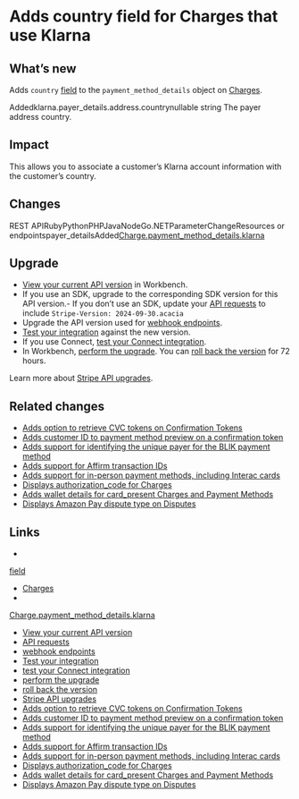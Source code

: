 # Adds country field for Charges that use Klarna

## What’s new

Adds `country`
[field](https://docs.stripe.com/api/charges/object#charge_object-payment_method_details-klarna-payer_details-address-country)
to the `payment_method_details` object on
[Charges](https://docs.stripe.com/api/charges).

Addedklarna.payer_details.address.countrynullable string
The payer address country.

## Impact

This allows you to associate a customer’s Klarna account information with the
customer’s country.

## Changes

REST APIRubyPythonPHPJavaNodeGo.NETParameterChangeResources or
endpointspayer_detailsAdded[Charge.payment_method_details.klarna](https://docs.stripe.com/api/charges/object#charge_object-payment_method_details-klarna)
## Upgrade

- [View your current API
version](https://docs.stripe.com/upgrades#view-your-api-version-and-the-latest-available-upgrade-in-workbench)
in Workbench.
- If you use an SDK, upgrade to the corresponding SDK version for this API
version.- If you don’t use an SDK, update your [API
requests](https://docs.stripe.com/api/versioning) to include `Stripe-Version:
2024-09-30.acacia`
- Upgrade the API version used for [webhook
endpoints](https://docs.stripe.com/webhooks/versioning).
- [Test your integration](https://docs.stripe.com/testing) against the new
version.
- If you use Connect, [test your Connect
integration](https://docs.stripe.com/connect/testing).
- In Workbench, [perform the
upgrade](https://docs.stripe.com/upgrades#perform-the-upgrade). You can [roll
back the version](https://docs.stripe.com/upgrades#roll-back-your-api-version)
for 72 hours.

Learn more about [Stripe API upgrades](https://docs.stripe.com/upgrades).

## Related changes

- [Adds option to retrieve CVC tokens on Confirmation
Tokens](https://docs.stripe.com/changelog/acacia/2024-09-30/support-payment-method-options-confirmation)
- [Adds customer ID to payment method preview on a confirmation
token](https://docs.stripe.com/changelog/acacia/2024-09-30/support-customer-payment-method-preview)
- [Adds support for identifying the unique payer for the BLIK payment
method](https://docs.stripe.com/changelog/acacia/2024-09-30/buyer-id-blik)
- [Adds support for Affirm transaction
IDs](https://docs.stripe.com/changelog/acacia/2024-09-30/affirm-transaction-id-dashboard)
- [Adds support for in-person payment methods, including Interac
cards](https://docs.stripe.com/changelog/acacia/2024-09-30/card-interac-present-support)
- [Displays authorization_code for
Charges](https://docs.stripe.com/changelog/acacia/2024-09-30/displays-authorization-code-for-charges)
- [Adds wallet details for card_present Charges and Payment
Methods](https://docs.stripe.com/changelog/acacia/2024-09-30/adds-offline-details-card-present-paymentmethods)
- [Displays Amazon Pay dispute type on
Disputes](https://docs.stripe.com/changelog/acacia/2024-09-30/display-amazonpay-dispute-type)

## Links

-
[field](https://docs.stripe.com/api/charges/object#charge_object-payment_method_details-klarna-payer_details-address-country)
- [Charges](https://docs.stripe.com/api/charges)
-
[Charge.payment_method_details.klarna](https://docs.stripe.com/api/charges/object#charge_object-payment_method_details-klarna)
- [View your current API
version](https://docs.stripe.com/upgrades#view-your-api-version-and-the-latest-available-upgrade-in-workbench)
- [API requests](https://docs.stripe.com/api/versioning)
- [webhook endpoints](https://docs.stripe.com/webhooks/versioning)
- [Test your integration](https://docs.stripe.com/testing)
- [test your Connect integration](https://docs.stripe.com/connect/testing)
- [perform the upgrade](https://docs.stripe.com/upgrades#perform-the-upgrade)
- [roll back the
version](https://docs.stripe.com/upgrades#roll-back-your-api-version)
- [Stripe API upgrades](https://docs.stripe.com/upgrades)
- [Adds option to retrieve CVC tokens on Confirmation
Tokens](https://docs.stripe.com/changelog/acacia/2024-09-30/support-payment-method-options-confirmation)
- [Adds customer ID to payment method preview on a confirmation
token](https://docs.stripe.com/changelog/acacia/2024-09-30/support-customer-payment-method-preview)
- [Adds support for identifying the unique payer for the BLIK payment
method](https://docs.stripe.com/changelog/acacia/2024-09-30/buyer-id-blik)
- [Adds support for Affirm transaction
IDs](https://docs.stripe.com/changelog/acacia/2024-09-30/affirm-transaction-id-dashboard)
- [Adds support for in-person payment methods, including Interac
cards](https://docs.stripe.com/changelog/acacia/2024-09-30/card-interac-present-support)
- [Displays authorization_code for
Charges](https://docs.stripe.com/changelog/acacia/2024-09-30/displays-authorization-code-for-charges)
- [Adds wallet details for card_present Charges and Payment
Methods](https://docs.stripe.com/changelog/acacia/2024-09-30/adds-offline-details-card-present-paymentmethods)
- [Displays Amazon Pay dispute type on
Disputes](https://docs.stripe.com/changelog/acacia/2024-09-30/display-amazonpay-dispute-type)